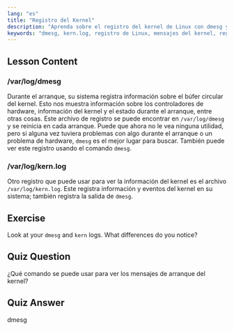 ```yaml
---
lang: "es"
title: "Registro del Kernel"
description: "Aprenda sobre el registro del kernel de Linux con dmesg y kern.log. Comprenda los mensajes de arranque y los problemas de hardware. Explore los registros del kernel para obtener información del sistema."
keywords: "dmesg, kern.log, registro de Linux, mensajes del kernel, registro de arranque, tutorial de Linux, guía para principiantes"
---
```


## Lesson Content

### /var/log/dmesg

Durante el arranque, su sistema registra información sobre el búfer circular del kernel. Esto nos muestra información sobre los controladores de hardware, información del kernel y el estado durante el arranque, entre otras cosas. Este archivo de registro se puede encontrar en `/var/log/dmesg` y se reinicia en cada arranque. Puede que ahora no le vea ninguna utilidad, pero si alguna vez tuviera problemas con algo durante el arranque o un problema de hardware, `dmesg` es el mejor lugar para buscar. También puede ver este registro usando el comando `dmesg`.

### /var/log/kern.log

Otro registro que puede usar para ver la información del kernel es el archivo `/var/log/kern.log`. Este registra información y eventos del kernel en su sistema; también registra la salida de `dmesg`.

## Exercise

Look at your `dmesg` and `kern` logs. What differences do you notice?

## Quiz Question

¿Qué comando se puede usar para ver los mensajes de arranque del kernel?

## Quiz Answer

dmesg
